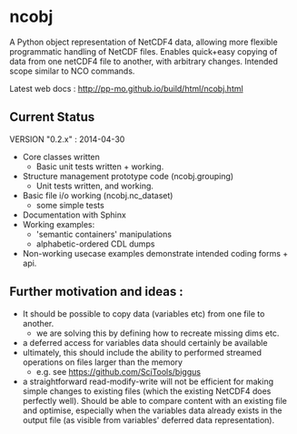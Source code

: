 ncobj
=====

A Python object representation of NetCDF4 data, allowing more flexible
programmatic handling of NetCDF files.
Enables quick+easy copying of data from one netCDF4 file to another, with
arbitrary changes.  Intended scope similar to NCO commands.

Latest web docs : http://pp-mo.github.io/build/html/ncobj.html

Current Status
--------------
VERSION "0.2.x" : 2014-04-30
 * Core classes written
   * Basic unit tests written + working.
 * Structure management prototype code (ncobj.grouping)
   * Unit tests written, and working.
 * Basic file i/o working (ncobj.nc_dataset)
   * some simple tests
 * Documentation with Sphinx
 * Working examples:
   * 'semantic containers' manipulations
   * alphabetic-ordered CDL dumps
 * Non-working usecase examples demonstrate intended coding forms + api.

Further motivation and ideas :
------------------------------
 * It should be possible to copy data (variables etc) from one file to another.
   * we are solving this by defining how to recreate missing dims etc.
 * a deferred access for variables data should certainly be available
 * ultimately, this should include the ability to performed streamed operations on files larger than the memory
   * e.g. see https://github.com/SciTools/biggus
 * a straightforward read-modify-write will not be efficient for making simple
changes to existing files (which the existing NetCDF4 does perfectly well).
Should be able to compare content with an existing file and optimise,
especially when the variables data already exists in the output file (as
visible from variables' deferred data representation).
